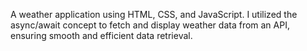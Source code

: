 A weather application using HTML, CSS, and JavaScript. I utilized the async/await concept to fetch
and display weather data from an API, ensuring smooth and efficient data retrieval.
